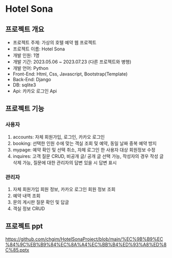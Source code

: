 # Hotel Sona

## 프로젝트 개요
- 프로젝트 주제: 가상의 호텔 예약 웹 프로젝트
- 프로젝트 이름: Hotel Sona
- 개발 인원: 1명
- 개발 기간: 2023.05.06 ~ 2023.07.23 (다른 프로젝트와 병행) 
- 개발 언어: Python
- Front-End: Html, Css, Javascript, Bootstrap(Template)
- Back-End: Django
- DB: sqlite3
- Api: 카카오 로그인 Api

## 프로젝트 기능
### 사용자
1. accounts: 자체 회원가입, 로그인, 카카오 로그인
2. booking: 선택한 인원 수에 맞는 객실 조회 및 예약, 동일 날짜 중복 예약 방지
3. mypage: 예약 확인 및 선택 취소, 자체 로그인 한 사용자 대상 회원정보 수정
4. inquires: 고객 질문 CRUD, 비공개 글/ 공개 글 선택 가능, 작성자의 경우 작성 글 삭제 가능, 질문에 대한 관리자의 답변 있을 시 답변 표시  
### 관리자
1. 자체 회원가입 회원 정보, 카카오 로그인 회원 정보 조회
2. 예약 내역 조회
3. 문의 게시판 질문 확인 및 답글
4. 객실 정보 CRUD

## 프로젝트 ppt
https://github.com/chgim/HotelSonaProject/blob/main/%EC%9B%B9%EC%84%9C%EB%B9%84%EC%8A%A4%EC%BB%B4%ED%93%A8%ED%8C%85.pptx


